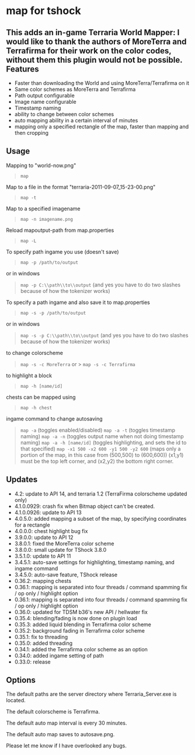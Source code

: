 map for tshock
============

This adds an in-game Terraria World Mapper:
I would like to thank the authors of MoreTerra and Terrafirma for their work on the color codes, without them this plugin would not be possible.
Features
--------

+ Faster than downloading the World and using MoreTerra/Terrafirma on it
+ Same color schemes as MoreTerra and Terrafirma
+ Path output configurable
+ Image name configurable
+ Timestamp naming
+ ability to change between color schemes
+ auto mapping ability in a certain interval of minutes
+ mapping only a specified rectangle of the map, faster than mapping and then cropping

Usage
-----

Mapping to "world-now.png"
> `map`

Map to a file in the format "terraria-2011-09-07_15-23-00.png"
> `map -t`

Map to a specified imagename
> `map -n imagename.png`

Reload mapoutput-path from map.properties
> `map -L`

To specify path ingame you use (doesn't save)
> `map -p /path/to/output`

or in windows
> `map -p C:\\path\\to\\output` (and yes you have to do two slashes because of how the tokenizer works)

To specify a path ingame and also save it to map.properties
> `map -s -p /path/to/output`

or in windows
> `map -s -p C:\\path\\to\\output` (and yes you have to do two slashes because of how the tokenizer works)

to change colorscheme
> `map -s -c MoreTerra` or > `map -s -c Terrafirma`

to highlight a block
> `map -h [name/id]`

chests can be mapped using
> `map -h chest`

ingame command to change autosaving
> `map -a` (toggles enabled/disabled)
> `map -a -t` (toggles timestamp naming)
> `map -a -n` (toggles output name when not doing timestamp naming)
> `map -a -h [name/id]` (toggles highlighting, and sets the id to that specified)
> `map -x1 500 -x2 600 -y1 500 -y2 600` (maps only a portion of the map, in this case from (500,500) to (600,600))
(x1,y1) must be the top left corner, and (x2,y2) the bottom right corner.

Updates
-------
+ 4.2: update to API 14, and terraria 1.2 (TerraFirma colorscheme updated only)
+ 4.1.0.0929: crash fix when Bitmap object can't be created.
+ 4.1.0.0926: update to API 13
+ 4.0.5.0: added mapping a subset of the map, by specifying coordinates for a rectangle
+ 4.0.0.0: chest highlight bug fix
+ 3.9.0.0: update to API 12
+ 3.8.0.1: fixed the MoreTerra color scheme
+ 3.8.0.0: small update for TShock 3.8.0
+ 3.5.1.0: update to API 11
+ 3.4.5.1: auto-save settings for highlighting, timestamp naming, and ingame command
+ 3.4.5.0: auto-save feature, TShock release
+ 0.36.2: mapping chests
+ 0.36.1: mapping is separated into four threads / command spamming fix / op only / highlight option
+ 0.36.1: mapping is separated into four threads / command spamming fix / op only / highlight option
+ 0.36.0: updated for TDSM b36's new API / hellwater fix
+ 0.35.4: blending/fading is now done on plugin load
+ 0.35.3: added liquid blending in Terrafirma color scheme
+ 0.35.2: background fading in Terrafirma color scheme
+ 0.35.1: fix to threading
+ 0.35.0: added threading
+ 0.34.1: added the Terrafirma color scheme as an option
+ 0.34.0: added ingame setting of path
+ 0.33.0: release

Options
-------

The default paths are the server directory where Terraria_Server.exe is located.

The default colorscheme is Terrafirma.

The default auto map interval is every 30 minutes.

The default auto map saves to autosave.png.


Please let me know if I have overlooked any bugs.